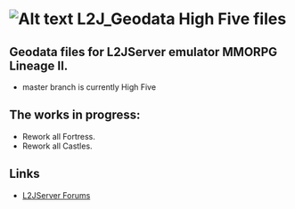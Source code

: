 ![Alt text](https://cdn.pbrd.co/images/20HrZUcx.png)
L2J_Geodata High Five files
=
Geodata files for L2JServer emulator MMORPG Lineage II.
---
- master branch is currently High Five

## The works in progress:
* Rework all Fortress.
* Rework all Castles.

Links
--------------
- <a href="http://www.l2jserver.com/forum/">L2JServer Forums </a>
